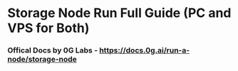 # Storage Node Run Full Guide (PC and VPS for Both)

### Offical Docs by 0G Labs - https://docs.0g.ai/run-a-node/storage-node



